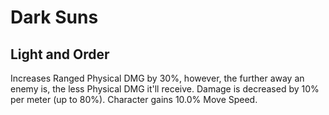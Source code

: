 # Dark Suns

## Light and Order

Increases Ranged Physical DMG by 30%, however, the further away an enemy is, the less Physical DMG it'll receive. Damage is decreased by 10% per meter (up to 80%). Character gains 10.0% Move Speed.